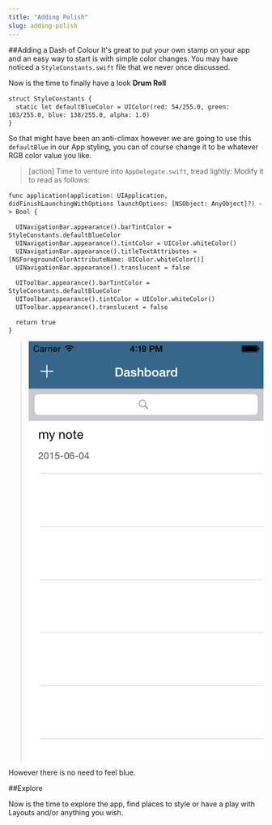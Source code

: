 ```yaml
---
title: "Adding Polish"
slug: adding-polish
---     
```


##Adding a Dash of Colour
It's great to put your own stamp on your app and an easy way to start is with simple color changes. 
You may have noticed a `StyleConstants.swift` file that we never once discussed.  

Now is the time to finally have a look **Drum Roll**

    struct StyleConstants {
      static let defaultBlueColor = UIColor(red: 54/255.0, green: 103/255.0, blue: 138/255.0, alpha: 1.0)
    }

So that might have been an anti-climax however we are going to use this `defaultBlue` in our App styling, you can of course change it to
be whatever RGB color value you like.

> [action]
> Time to venture into `AppDelegate.swift`, tread lightly:
> Modify it to read as follows:
>
    func application(application: UIApplication, didFinishLaunchingWithOptions launchOptions: [NSObject: AnyObject]?) -> Bool {
>    
      UINavigationBar.appearance().barTintColor = StyleConstants.defaultBlueColor
      UINavigationBar.appearance().tintColor = UIColor.whiteColor()
      UINavigationBar.appearance().titleTextAttributes = [NSForegroundColorAttributeName: UIColor.whiteColor()]
      UINavigationBar.appearance().translucent = false
>      
      UIToolbar.appearance().barTintColor = StyleConstants.defaultBlueColor
      UIToolbar.appearance().tintColor = UIColor.whiteColor()
      UIToolbar.appearance().translucent = false
>      
      return true
    }
>    
> ![image](simulator_styling.png) 
>
 
However there is no need to feel blue.  
 
##Explore
 
Now is the time to explore the app, find places to style or have a play with Layouts and/or anything you wish.